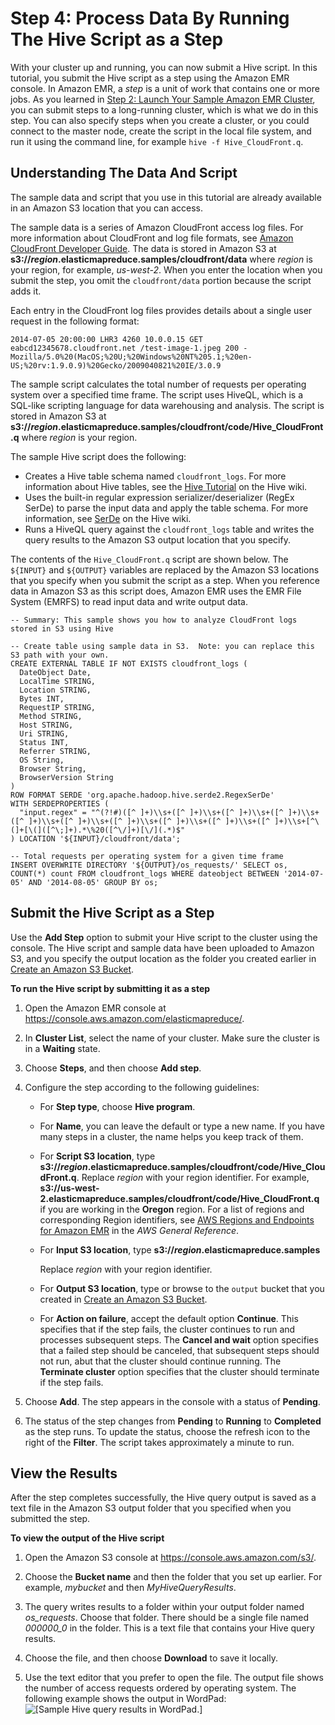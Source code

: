 # Step 4: Process Data By Running The Hive Script as a Step<a name="emr-gs-process-sample-data"></a>

With your cluster up and running, you can now submit a Hive script\. In this tutorial, you submit the Hive script as a step using the Amazon EMR console\. In Amazon EMR, a *step* is a unit of work that contains one or more jobs\. As you learned in [Step 2: Launch Your Sample Amazon EMR Cluster](emr-gs-launch-sample-cluster.md), you can submit steps to a long\-running cluster, which is what we do in this step\. You can also specify steps when you create a cluster, or you could connect to the master node, create the script in the local file system, and run it using the command line, for example `hive -f Hive_CloudFront.q`\.

## Understanding The Data And Script<a name="emr-gs-data-and-script"></a>

The sample data and script that you use in this tutorial are already available in an Amazon S3 location that you can access\.

The sample data is a series of Amazon CloudFront access log files\. For more information about CloudFront and log file formats, see [Amazon CloudFront Developer Guide](https://docs.aws.amazon.com/AmazonCloudFront/latest/DeveloperGuide/)\. The data is stored in Amazon S3 at **s3://*region*\.elasticmapreduce\.samples/cloudfront/data** where *region* is your region, for example, *us\-west\-2*\. When you enter the location when you submit the step, you omit the `cloudfront/data` portion because the script adds it\.

Each entry in the CloudFront log files provides details about a single user request in the following format:

```
2014-07-05 20:00:00 LHR3 4260 10.0.0.15 GET eabcd12345678.cloudfront.net /test-image-1.jpeg 200 - Mozilla/5.0%20(MacOS;%20U;%20Windows%20NT%205.1;%20en-US;%20rv:1.9.0.9)%20Gecko/2009040821%20IE/3.0.9
```

The sample script calculates the total number of requests per operating system over a specified time frame\. The script uses HiveQL, which is a SQL\-like scripting language for data warehousing and analysis\. The script is stored in Amazon S3 at **s3://*region*\.elasticmapreduce\.samples/cloudfront/code/Hive\_CloudFront\.q** where *region* is your region\. 

The sample Hive script does the following: 
+ Creates a Hive table schema named `cloudfront_logs`\. For more information about Hive tables, see the [Hive Tutorial](https://cwiki.apache.org/confluence/display/Hive/Tutorial) on the Hive wiki\.
+ Uses the built\-in regular expression serializer/deserializer \(RegEx SerDe\) to parse the input data and apply the table schema\. For more information, see [SerDe](https://cwiki.apache.org/confluence/display/Hive/SerDe) on the Hive wiki\.
+ Runs a HiveQL query against the `cloudfront_logs` table and writes the query results to the Amazon S3 output location that you specify\.

The contents of the `Hive_CloudFront.q` script are shown below\. The `${INPUT}` and `${OUTPUT}` variables are replaced by the Amazon S3 locations that you specify when you submit the script as a step\. When you reference data in Amazon S3 as this script does, Amazon EMR uses the EMR File System \(EMRFS\) to read input data and write output data\.

```
-- Summary: This sample shows you how to analyze CloudFront logs stored in S3 using Hive

-- Create table using sample data in S3.  Note: you can replace this S3 path with your own.
CREATE EXTERNAL TABLE IF NOT EXISTS cloudfront_logs (
  DateObject Date,
  LocalTime STRING,
  Location STRING,
  Bytes INT,
  RequestIP STRING,
  Method STRING,
  Host STRING,
  Uri STRING,
  Status INT,
  Referrer STRING,
  OS String,
  Browser String, 
  BrowserVersion String
)
ROW FORMAT SERDE 'org.apache.hadoop.hive.serde2.RegexSerDe'
WITH SERDEPROPERTIES (
  "input.regex" = "^(?!#)([^ ]+)\\s+([^ ]+)\\s+([^ ]+)\\s+([^ ]+)\\s+([^ ]+)\\s+([^ ]+)\\s+([^ ]+)\\s+([^ ]+)\\s+([^ ]+)\\s+([^ ]+)\\s+[^\(]+[\(]([^\;]+).*\%20([^\/]+)[\/](.*)$"
) LOCATION '${INPUT}/cloudfront/data';

-- Total requests per operating system for a given time frame
INSERT OVERWRITE DIRECTORY '${OUTPUT}/os_requests/' SELECT os, COUNT(*) count FROM cloudfront_logs WHERE dateobject BETWEEN '2014-07-05' AND '2014-08-05' GROUP BY os;
```

## Submit the Hive Script as a Step<a name="emr-gs-add-step"></a>

Use the **Add Step** option to submit your Hive script to the cluster using the console\. The Hive script and sample data have been uploaded to Amazon S3, and you specify the output location as the folder you created earlier in [Create an Amazon S3 Bucket](emr-gs-prerequisites.md#emr-gs-create-bucket)\.

**To run the Hive script by submitting it as a step**

1. Open the Amazon EMR console at [https://console\.aws\.amazon\.com/elasticmapreduce/](https://console.aws.amazon.com/elasticmapreduce/)\.

1. In **Cluster List**, select the name of your cluster\. Make sure the cluster is in a **Waiting** state\.

1. Choose **Steps**, and then choose **Add step**\.

1. Configure the step according to the following guidelines:
   + For **Step type**, choose **Hive program**\.
   + For **Name**, you can leave the default or type a new name\. If you have many steps in a cluster, the name helps you keep track of them\.
   + For **Script S3 location**, type **s3://*region*\.elasticmapreduce\.samples/cloudfront/code/Hive\_CloudFront\.q**\. Replace *region* with your region identifier\. For example, **s3://us\-west\-2\.elasticmapreduce\.samples/cloudfront/code/Hive\_CloudFront\.q** if you are working in the **Oregon** region\. For a list of regions and corresponding Region identifiers, see [AWS Regions and Endpoints for Amazon EMR](https://docs.aws.amazon.com/general/latest/gr/rande.html#emr_region) in the *AWS General Reference*\.
   + For **Input S3 location**, type **s3://*region*\.elasticmapreduce\.samples** 

     Replace *region* with your region identifier\.
   + For **Output S3 location**, type or browse to the `output` bucket that you created in [Create an Amazon S3 Bucket](emr-gs-prerequisites.md#emr-gs-create-bucket)\.
   + For **Action on failure**, accept the default option **Continue**\. This specifies that if the step fails, the cluster continues to run and processes subsequent steps\. The **Cancel and wait** option specifies that a failed step should be canceled, that subsequent steps should not run, abut that the cluster should continue running\. The **Terminate cluster** option specifies that the cluster should terminate if the step fails\.

1. Choose **Add**\. The step appears in the console with a status of **Pending**\.

1. The status of the step changes from **Pending** to **Running** to **Completed** as the step runs\. To update the status, choose the refresh icon to the right of the **Filter**\. The script takes approximately a minute to run\.

## View the Results<a name="emr-gs-view-results"></a>

After the step completes successfully, the Hive query output is saved as a text file in the Amazon S3 output folder that you specified when you submitted the step\.

**To view the output of the Hive script**

1. Open the Amazon S3 console at [https://console\.aws\.amazon\.com/s3/](https://console.aws.amazon.com/s3/)\.

1. Choose the **Bucket name** and then the folder that you set up earlier\. For example, *mybucket* and then *MyHiveQueryResults*\.

1. The query writes results to a folder within your output folder named *os\_requests*\. Choose that folder\. There should be a single file named *000000\_0* in the folder\. This is a text file that contains your Hive query results\.

1. Choose the file, and then choose **Download** to save it locally\.

1. Use the text editor that you prefer to open the file\. The output file shows the number of access requests ordered by operating system\. The following example shows the output in WordPad:  
![\[Sample Hive query results in WordPad.\]](http://docs.aws.amazon.com/emr/latest/ManagementGuide/images/query-result-get-started.png)